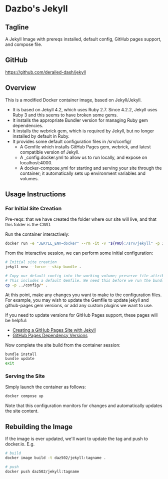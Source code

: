 # Dazbo's Jekyll

## Tagline

A Jekyll Image with prereqs installed, default config, GitHub pages support, and compose file.

## GitHub

https://github.com/derailed-dash/jekyll

## Overview

This is a modified Docker container image, based on Jekyll/Jekyll.

- It is based on Jekyll 4.2, which uses Ruby 2.7.  Since 4.2.2, Jekyll uses Ruby 3 and this seems to have broken some gems.
- It installs the appropriate Bundler version for managing Ruby gem dependencies.
- It installs the webrick gem, which is required by Jekyll, but no longer installed by default in Ruby.
- It provides some default configuration files in /srv/config/
  - A Gemfile which installs GitHub Pages gem, webrick, and latest compatible version of Jekyll.
  - A _config.docker.yml to allow us to run locally, and expose on localhost:4000.
  - A docker-compose.yml for starting and serving your site through the container; it automatically sets up environment variables and volumes.

## Usage Instructions

### For Initial Site Creation

Pre-reqs: that we have created the folder where our site will live, and that this folder is the CWD.

Run the container interactively:

```bash
docker run -e "JEKYLL_ENV=docker" --rm -it -v "${PWD}:/srv/jekyll" -p 127.0.0.1:4000:4000 daz502/jekyll:0.1 sh
```

From the interactive session, we can perform some initial configuration:

```bash
# Initial site creation
jekyll new --force --skip-bundle .

# Copy our default config into the working volume; preserve file attributes (i.e. jekyll owner)
# This includes a default Gemfile. We need this before we run the bundle install
cp -p ../config/* .
```

At this point, make any changes you want to make to the configuration files. For example, you may wish to update the Gemfile to update jekyll and github-pages gem versions, or add any custom plugins we want to use.

If you need to update versions for GitHub Pages support, these pages will be helpful:

- [Creating a GitHub Pages Site with Jekyll](https://docs.github.com/en/pages/setting-up-a-github-pages-site-with-jekyll/creating-a-github-pages-site-with-jekyll)
- [GitHub Pages Dependency Versions](https://pages.github.com/versions)

Now complete the site build from the container session:

```bash
bundle install
bundle update
exit
```

### Serving the Site

Simply launch the container as follows:

```bash
docker compose up
```

Note that this configuration monitors for changes and automatically updates the site content.

## Rebuilding the Image

If the image is ever updated, we'll want to update the tag and push to docker.io. E.g.

```bash
# build
docker image build -t daz502/jekyll:tagname .

# push
docker push daz502/jekyll:tagname
```
